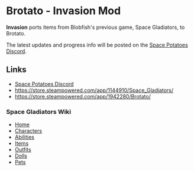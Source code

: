 # Brotato - Invasion Mod

**Invasion** ports items from Blobfish's previous game, Space Gladiators, to Brotato.

The latest updates and progress info will be posted on the [Space Potatoes Discord](https://discord.gg/j39jE6k).

## Links

- [Space Potatoes Discord](https://discord.gg/j39jE6k)
- https://store.steampowered.com/app/1144910/Space_Gladiators/
- https://store.steampowered.com/app/1942280/Brotato/

### Space Gladiators Wiki

- [Home](https://space-gladiators.fandom.com/wiki/Space_Gladiators_Wiki)
- [Characters](https://space-gladiators.fandom.com/wiki/Characters)
- [Abilities](https://space-gladiators.fandom.com/wiki/Abilities)
- [Items](https://space-gladiators.fandom.com/wiki/Items)
- [Outfits](https://space-gladiators.fandom.com/wiki/Outfits)
- [Dolls](https://space-gladiators.fandom.com/wiki/Dolls)
- [Pets](https://space-gladiators.fandom.com/wiki/Pets)
